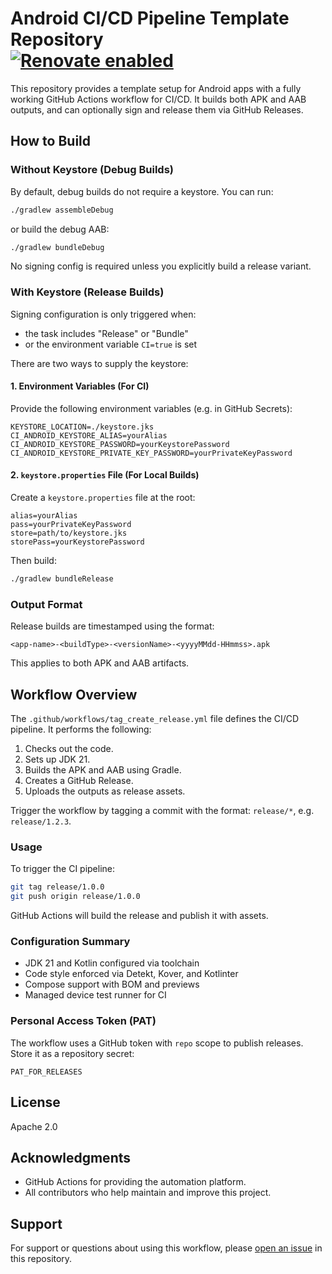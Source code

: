 # Android CI/CD Pipeline Template Repository <br/>[![Renovate enabled](https://img.shields.io/badge/renovate-enabled-brightgreen.svg)](https://renovatebot.com/)

This repository provides a template setup for Android apps with a fully working GitHub Actions workflow for CI/CD. It builds both APK and AAB outputs, and can optionally sign and release them via GitHub Releases.

## How to Build

### Without Keystore (Debug Builds)

By default, debug builds do not require a keystore. You can run:

```bash
./gradlew assembleDebug
```

or build the debug AAB:

```bash
./gradlew bundleDebug
```

No signing config is required unless you explicitly build a release variant.

### With Keystore (Release Builds)

Signing configuration is only triggered when:
- the task includes "Release" or "Bundle"
- or the environment variable `CI=true` is set

There are two ways to supply the keystore:

#### 1. Environment Variables (For CI)

Provide the following environment variables (e.g. in GitHub Secrets):

```
KEYSTORE_LOCATION=./keystore.jks
CI_ANDROID_KEYSTORE_ALIAS=yourAlias
CI_ANDROID_KEYSTORE_PASSWORD=yourKeystorePassword
CI_ANDROID_KEYSTORE_PRIVATE_KEY_PASSWORD=yourPrivateKeyPassword
```

#### 2. `keystore.properties` File (For Local Builds)

Create a `keystore.properties` file at the root:

```properties
alias=yourAlias
pass=yourPrivateKeyPassword
store=path/to/keystore.jks
storePass=yourKeystorePassword
```

Then build:

```bash
./gradlew bundleRelease
```

### Output Format

Release builds are timestamped using the format:

```
<app-name>-<buildType>-<versionName>-<yyyyMMdd-HHmmss>.apk
```

This applies to both APK and AAB artifacts.

## Workflow Overview

The `.github/workflows/tag_create_release.yml` file defines the CI/CD pipeline. It performs the following:

1. Checks out the code.
2. Sets up JDK 21.
3. Builds the APK and AAB using Gradle.
4. Creates a GitHub Release.
5. Uploads the outputs as release assets.

Trigger the workflow by tagging a commit with the format: `release/*`, e.g. `release/1.2.3`.

### Usage

To trigger the CI pipeline:

```bash
git tag release/1.0.0
git push origin release/1.0.0
```

GitHub Actions will build the release and publish it with assets.

### Configuration Summary

- JDK 21 and Kotlin configured via toolchain
- Code style enforced via Detekt, Kover, and Kotlinter
- Compose support with BOM and previews
- Managed device test runner for CI

### Personal Access Token (PAT)

The workflow uses a GitHub token with `repo` scope to publish releases. Store it as a repository secret:

```
PAT_FOR_RELEASES
```

## License

Apache 2.0

## Acknowledgments

- GitHub Actions for providing the automation platform.
- All contributors who help maintain and improve this project.

## Support

For support or questions about using this workflow, please [open an issue](https://github.com/ryanw-mobile/testlab-release-ci/issues) in this repository.
